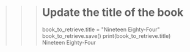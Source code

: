 >>> # Update the title of the book
>>> book_to_retrieve.title = "Nineteen Eighty-Four"
>>> book_to_retrieve.save()
>>> print(book_to_retrieve.title)
Nineteen Eighty-Four
>>> 
